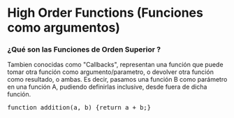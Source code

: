 # High Order Functions (Funciones como argumentos)

### ¿Qué son las Funciones de Orden Superior ?

Tambien conocidas como "Callbacks", representan una función que puede tomar otra función como argumento/parametro, o devolver otra función como resultado, o ambas. Es decir, pasamos una función B como parámetro en una función A, pudiendo definirlas inclusive, desde fuera de dicha función.

<pre>function addition(a, b) {return a + b;}</pre>
